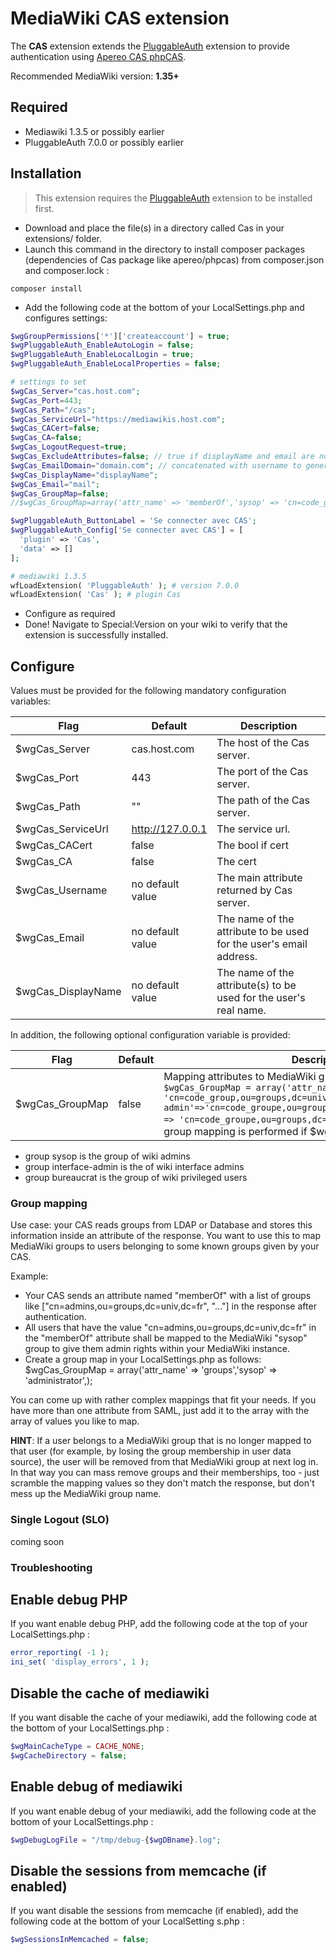 # MediaWiki CAS extension

The **CAS** extension extends the [PluggableAuth](https://www.mediawiki.org/wiki/Extension:PluggableAuth) extension to provide authentication using [Apereo CAS phpCAS](https://github.com/apereo/phpCAS).

Recommended MediaWiki version: **1.35+**

## Required

- Mediawiki 1.3.5 or possibly earlier
- PluggableAuth 7.0.0 or possibly earlier

## Installation

> This extension requires the [PluggableAuth](https://www.mediawiki.org/wiki/Extension:PluggableAuth) extension to be installed first.

* Download and place the file(s) in a directory called Cas in your extensions/ folder.
* Launch this command in the directory to install composer packages (dependencies of Cas package like apereo/phpcas) from composer.json and composer.lock :
```
composer install
```
* Add the following code at the bottom of your LocalSettings.php and configures settings:

```php
$wgGroupPermissions['*']['createaccount'] = true;
$wgPluggableAuth_EnableAutoLogin = false;
$wgPluggableAuth_EnableLocalLogin = true;
$wgPluggableAuth_EnableLocalProperties = false;

# settings to set
$wgCas_Server="cas.host.com";
$wgCas_Port=443;
$wgCas_Path="/cas";
$wgCas_ServiceUrl="https://mediawikis.host.com";
$wgCas_CACert=false;
$wgCas_CA=false;
$wgCas_LogoutRequest=true;
$wgCas_ExcludeAttributes=false; // true if displayName and email are not supplied by Cas Ticket and generated by username
$wgCas_EmailDomain="domain.com"; // concatenated with username to generate email address (i.e. <username>@<emailDomain>
$wgCas_DisplayName="displayName";
$wgCas_Email="mail";
$wgCas_GroupMap=false;
//$wgCas_GroupMap=array('attr_name' => 'memberOf','sysop' => 'cn=code_groupe_sysop,ou=groups,dc=univ,dc=fr','interface-admin' => 'cn=code_groupe_interface_admin,ou=groups,dc=univ,dc=fr','bureaucrat' => 'cn=code_groupe_bureaucrat,ou=groups,dc=univ,dc=fr');

$wgPluggableAuth_ButtonLabel = 'Se connecter avec CAS';
$wgPluggableAuth_Config['Se connecter avec CAS'] = [
  'plugin' => 'Cas',
  'data' => []
];

# mediawiki 1.3.5
wfLoadExtension( 'PluggableAuth' ); # version 7.0.0
wfLoadExtension( 'Cas' ); # plugin Cas
```

* Configure as required
* Done! Navigate to Special:Version on your wiki to verify that the extension is successfully installed.

## Configure

Values must be provided for the following mandatory configuration variables:

Flag | Default | Description
---- | ------- | -----------
$wgCas_Server | cas.host.com | The host of the Cas server.
$wgCas_Port | 443 | The port of the Cas server.
$wgCas_Path | "" | The path of the Cas server.
$wgCas_ServiceUrl | http://127.0.0.1 | The service url.
$wgCas_CACert | false | The bool if cert
$wgCas_CA | false | The cert
$wgCas_Username | no default value | The main attribute returned by Cas server.
$wgCas_Email | no default value | The name of the attribute to be used for the user's email address.
$wgCas_DisplayName | no default value | The name of the attribute(s) to be used for the user's real name.

In addition, the following optional configuration variable is provided:

Flag | Default | Description
---- | ------- | -----------
$wgCas_GroupMap | false | Mapping  attributes to MediaWiki groups of the form: `$wgCas_GroupMap = array('attr_name' => 'memberOf','sysop' => 'cn=code_group,ou=groups,dc=univ,dc=fr','interface-admin'=>'cn=code_groupe,ou=groups,dc=univ,dc=fr','bureaucrat' => 'cn=code_groupe,ou=groups,dc=univ,dc=fr', '...');` No group mapping is performed if $wgCas_GroupMap is false.

- group sysop is the group of wiki admins
- group interface-admin is the of wiki interface admins
- group bureaucrat is the group of wiki privileged users

### Group mapping

Use case: your CAS reads groups from LDAP or Database and stores this information inside an attribute of the response. You want to use this to map MediaWiki groups to users belonging to some known groups given by your CAS.

Example:

* Your CAS sends an attribute named "memberOf" with a list of groups like ["cn=admins,ou=groups,dc=univ,dc=fr", "..."] in the response after authentication.
* All users that have the value "cn=admins,ou=groups,dc=univ,dc=fr" in the "memberOf" attribute shall be mapped to the MediaWiki "sysop" group to give them admin rights within your MediaWiki instance.
* Create a group map in your LocalSettings.php as follows: $wgCas_GroupMap = array('attr_name' => 'groups','sysop' => 'administrator',);

You can come up with rather complex mappings that fit your needs. If you have more than one attribute from SAML, just add it to the array with the array of values you like to map.

**HINT**: If a user belongs to a MediaWiki group that is no longer mapped to that user (for example, by losing the group membership in user data source), the user will be removed from that MediaWiki group at next log in. In that way you can mass remove groups and their memberships, too - just scramble the mapping values so they don't match the response, but don't mess up the MediaWiki group name.

### Single Logout (SLO)

coming soon


### Troubleshooting 

## Enable debug PHP

If you want enable debug PHP, add the following code at the top of your LocalSettings.php :
```php
error_reporting( -1 );
ini_set( 'display_errors', 1 );
```

## Disable the cache of mediawiki

If you want disable the cache of your mediawiki, add the following code at the bottom of your LocalSettings.php :
```php
$wgMainCacheType = CACHE_NONE;
$wgCacheDirectory = false;
```

## Enable debug of mediawiki

If you want enable debug of your mediawiki, add the following code at the bottom of your LocalSettings.php :
```php
$wgDebugLogFile = "/tmp/debug-{$wgDBname}.log";
```

## Disable the sessions from memcache (if enabled)

If you want disable the sessions from memcache (if enabled), add the following code at the bottom of your LocalSetting
s.php :
```php
$wgSessionsInMemcached = false;
```

